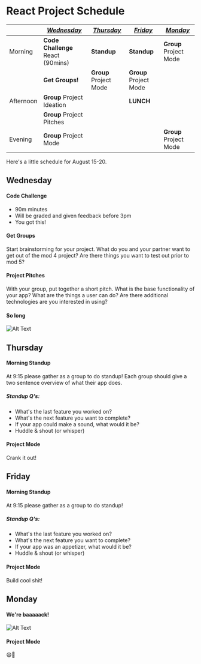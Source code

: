# React Project Schedule

|           | [_Wednesday_](#Wednesday)                 | [_Thursday_](#Thursday)  | [_Friday_](#Friday)        | [_Monday_](#Monday)    |
| --------- | ----------------------------------------- | ------------------------ | -------------------------- | ---------------------- |
| Morning   | **Code Challenge** React  (90mins)        | **Standup**              | **Standup**                | **Group** Project Mode |
|           | **Get Groups!**                           | **Group** Project Mode   | **Group** Project Mode     |                        |
| Afternoon | **Group** Project Ideation                |                          | **LUNCH**                  |                        |
|           | **Group** Project Pitches                 |                          |                            |                        |
| Evening   | **Group** Project Mode                    |                          |                            | **Group** Project Mode |

Here's a little schedule for August 15-20.

## Wednesday

#### Code Challenge
  * 90m minutes
  * Will be graded and given feedback before 3pm
  * You got this!

#### Get Groups
  Start brainstorming for your project.
  What do you and your partner want to get out of the mod 4 project?
  Are there things you want to test out prior to mod 5?

#### Project Pitches
  With your group, put together a short pitch.
  What is the base functionality of your app?
  What are the things a user can do?
  Are there additional technologies are you interested in using?

#### So long
![Alt Text][bye]

## Thursday

#### Morning Standup
At 9:15 please gather as a group to do standup!
Each group should give a two sentence overview of what their app does.
##### Standup Q's:
  * What's the last feature you worked on?
  * What's the next feature you want to complete?
  * If your app could make a sound, what would it be?
  * Huddle & shout (or whisper)

#### Project Mode
Crank it out!

## Friday

#### Morning Standup
At 9:15 please gather as a group to do standup!
##### Standup Q's:
  * What's the last feature you worked on?
  * What's the next feature you want to complete?
  * If your app was an appetizer, what would it be?
  * Huddle & shout (or whisper)

#### Project Mode
Build cool shit!

## Monday

#### We're baaaaack!
![Alt Text][hi]


#### Project Mode
😄🚀

[bye]: https://media0.giphy.com/media/TBuAgAgXXvPMY/giphy.gif
[hi]: https://media1.giphy.com/media/l1J9urAfGd3grKV6E/giphy.gif
